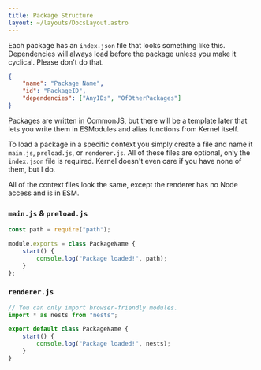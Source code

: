 ```yaml
---
title: Package Structure
layout: ~/layouts/DocsLayout.astro
---
```


Each package has an `index.json` file that looks something like this. Dependencies will always load before the package unless you make it cyclical. Please don't do that.

```json
{
	"name": "Package Name",
	"id": "PackageID",
	"dependencies": ["AnyIDs", "OfOtherPackages"]
}
```

Packages are written in CommonJS, but there will be a template later that lets you write them in ESModules and alias functions from Kernel itself.

To load a package in a specific context you simply create a file and name it `main.js`, `preload.js`, or `renderer.js`. All of these files are optional, only the `index.json` file is required. Kernel doesn't even care if you have none of them, but I do.

All of the context files look the same, except the renderer has no Node access and is in ESM.

### `main.js` & `preload.js`

```js
const path = require("path");

module.exports = class PackageName {
	start() {
		console.log("Package loaded!", path);
	}
};
```

### `renderer.js`

```js
// You can only import browser-friendly modules.
import * as nests from "nests";

export default class PackageName {
	start() {
		console.log("Package loaded!", nests);
	}
}
```
